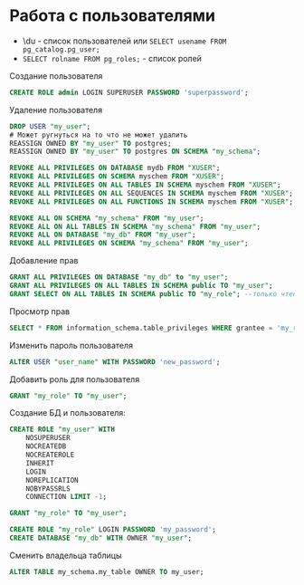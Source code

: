# Работа с пользователями

- \du - список пользователей или `SELECT usename FROM pg_catalog.pg_user;`
- `SELECT rolname FROM pg_roles;` - список ролей

Создание пользователя
```sql
CREATE ROLE admin LOGIN SUPERUSER PASSWORD 'superpassword';
```

Удаление пользователя
```sql
DROP USER "my_user";
# Может ругнуться на то что не может удалить
REASSIGN OWNED BY "my_user" TO postgres;
REASSIGN OWNED BY "my_user" TO postgres ON SCHEMA "my_schema";

REVOKE ALL PRIVILEGES ON DATABASE mydb FROM "XUSER";
REVOKE ALL PRIVILEGES ON SCHEMA myschem FROM "XUSER";
REVOKE ALL PRIVILEGES ON ALL TABLES IN SCHEMA myschem FROM "XUSER";
REVOKE ALL PRIVILEGES ON ALL SEQUENCES IN SCHEMA myschem FROM "XUSER";
REVOKE ALL PRIVILEGES ON ALL FUNCTIONS IN SCHEMA myschem FROM "XUSER";

REVOKE ALL ON SCHEMA "my_schema" FROM "my_user";
REVOKE ALL ON ALL TABLES IN SCHEMA "my_schema" FROM "my_user";
REVOKE ALL ON DATABASE "my_db" FROM "my_user";
REVOKE ALL PRIVILEGES ON SCHEMA "my_schema" FROM "my_user";
```

Добавление прав
```sql
GRANT ALL PRIVILEGES ON DATABASE "my_db" to "my_user";
GRANT ALL PRIVILEGES ON ALL TABLES IN SCHEMA public TO "my_user";
GRANT SELECT ON ALL TABLES IN SCHEMA public TO "my_role"; --только чтение
```

Просмотр прав
```sql
SELECT * FROM information_schema.table_privileges WHERE grantee = 'my_role';
```

Изменить пароль пользователя
```sql
ALTER USER "user_name" WITH PASSWORD 'new_password';
```

Добавить роль для пользователя
```sql
GRANT "my_role" TO "my_user";
```

Создание БД и пользователя:

```sql
CREATE ROLE "my_user" WITH 
	NOSUPERUSER
	NOCREATEDB
	NOCREATEROLE
	INHERIT
	LOGIN
	NOREPLICATION
	NOBYPASSRLS
	CONNECTION LIMIT -1;

GRANT "my_role" TO "my_user";

CREATE ROLE "my_role" LOGIN PASSWORD 'my_password';
CREATE DATABASE "my_db" WITH OWNER "my_user";
```

Сменить владельца таблицы
```sql
ALTER TABLE my_schema.my_table OWNER TO my_user;
```
